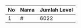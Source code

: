 | No | Nama            | Jumlah Level |
|----|-----------------|--------------|
| 1  | #    |    6022        |
